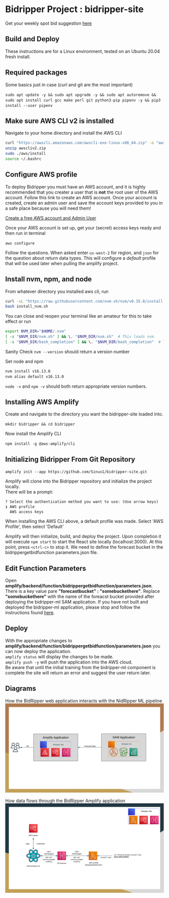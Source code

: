 # Bidripper Project : bidripper-site


Get your weekly spot bid suggestion  [here](http://bid.hashripper.net)

## Build and Deploy 

These instructions are for a Linux environment, tested on an Ubuntu 20.04 fresh install.  

## Required packages

Some basics just in case (curl and git are the most important)

`sudo apt update -y && sudo apt upgrade -y && sudo apt autoremove && sudo apt install curl gcc make perl git python3-pip pipenv -y && pip3 install --user pipenv`  


## Make sure AWS CLI v2 is installed

Navigate to your home directory and install the AWS CLI
```bash
curl "https://awscli.amazonaws.com/awscli-exe-linux-x86_64.zip" -o "awscliv2.zip"
unzip awscliv2.zip
sudo ./aws/install
source ~/.bashrc
```

## Configure AWS profile

To deploy Bidripper you must have an AWS account, and it is highly recommended that you creater a user that is **not** the root user of the AWS account. Follow this link to create an AWS account. Once your account is created, create an admin user and save the account keys provided to you in a safe place because you will need them!

[Create a free AWS account and Admin User](https://docs.aws.amazon.com/translate/latest/dg/setting-up.html)


Once your AWS account is set up, get your (secret) access keys ready and then run in terminal

`aws configure`

Follow the questions. When asked enter `us-west-2` for region, and `json` for the question about return data types. This will configure a *_default_* profile that will be used later when pulling the amplify project.  

## Install nvm, npm, and node

From whatever directory  you installed aws cli, run

```bash
curl -sL "https://raw.githubusercontent.com/nvm-sh/nvm/v0.35.0/install.sh" -o install_nvm.sh
bash install_nvm.sh
```

You can close and reopen your terminal like an amateur for this to take effect or run  

```bash
export NVM_DIR="$HOME/.nvm"
[ -s "$NVM_DIR/nvm.sh" ] && \. "$NVM_DIR/nvm.sh"  # This loads nvm
[ -s "$NVM_DIR/bash_completion" ] && \. "$NVM_DIR/bash_completion"  # This loads nvm bash_completion
```

Sanity Check
`nvm --version` should return a version number

Set node and npm  

```bash
nvm install v16.13.0
nvm alias default v16.13.0

```
`node -v` and `npm -v` should both return appropriate version numbers.

## Installing AWS Amplify

Create and navigate to the directory you want the bidripper-site loaded into.

`mkdir bidripper && cd bidripper`

Now install the Amplify CLI

`npm install -g @aws-amplify/cli`

## Initializing Bidripper From Git Repository

`amplify init --app https://github.com/Sinux1/bidripper-site.git`  

Amplify will clone into the Bidripper repository and initialize the project locally.  
There will be a prompt:
```
? Select the authentication method you want to use: (Use arrow keys)
❯ AWS profile 
  AWS access keys 
```

When installing the AWS CLI above, a default profile was made. Select 'AWS Profile', then select 'Default'  

Amplify will then initialize, build, and deploy the project. Upon completion it will execute `npm start` to start the React site locally (localhost:3000). At this point, press `<ctrl-c>` to stop it. We need to define the forecast bucket in the bidrippergetbidfunction parameters.json file. 

## Edit Function Parameters

Open __amplify/backend/function/bidrippergetbidfunction/parameters.json__.  
There is a key value pare __"forecastbucket" : "somebuckethere"__. Replace __"somebuckethere"__ with the name of the foreacst bucket provided after deploying the bidripper-ml SAM application. If you have not built and deployed the bidripper-ml application, please stop and follow the instructions found [here](https://github.com/Sinux1/bidripper-ml).

## Deploy 

With the appropriate changes to __amplify/backend/function/bidrippergetbidfunction/parameters.json__ you can now deploy the application.  
`amplify status` will display the changes to be made.  
`amplify push -y` will push the application into the AWS cloud.  
Be aware that until the initial training from the bidripper-ml component is complete the site will return an error and suggest the user return later. 

## Diagrams
How the BidRipper web application interacts with the NidRipper ML pipeline
![image info](./images/front-back-data-flow.png)

How data flows through the BidRipper Amplify application
![image info](./images/react-site-diagram.png)